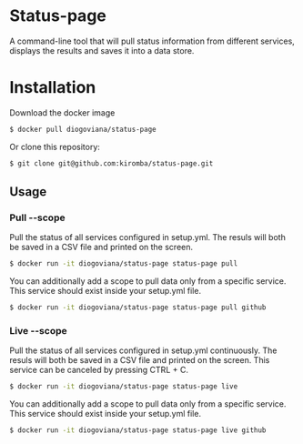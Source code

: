 # Status-page
A command-line tool that will pull status information from different services, displays the results and saves it into a data store.

# Installation
Download the docker image

```bash
$ docker pull diogoviana/status-page
```

Or clone this repository:

```bash
$ git clone git@github.com:kiromba/status-page.git
```

## Usage

### Pull --scope
Pull the status of all services configured in setup.yml. The resuls will both be saved in a CSV file and printed on the screen.
```bash
$ docker run -it diogoviana/status-page status-page pull
```
You can additionally add a scope to pull data only from a specific service. This service should exist inside your setup.yml file.
```bash
$ docker run -it diogoviana/status-page status-page pull github
```

### Live --scope
Pull the status of all services configured in setup.yml continuously. The resuls will both be saved in a CSV file and printed on the screen. This service can be canceled by pressing CTRL + C.
```bash
$ docker run -it diogoviana/status-page status-page live
```
You can additionally add a scope to pull data only from a specific service. This service should exist inside your setup.yml file.
```bash
$ docker run -it diogoviana/status-page status-page live github
```

